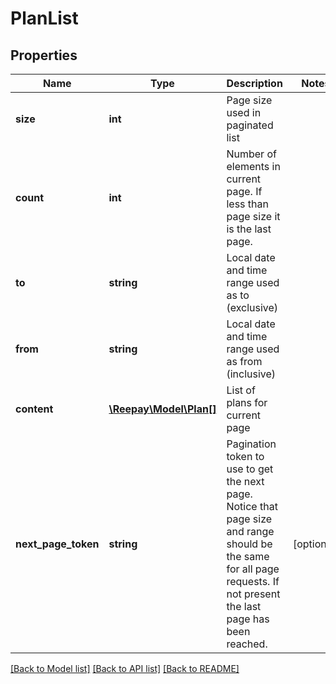 # PlanList

## Properties
 Name                | Type                                | Description                                                                                                                                                            | Notes      
---------------------|-------------------------------------|------------------------------------------------------------------------------------------------------------------------------------------------------------------------|------------
 **size**            | **int**                             | Page size used in paginated list                                                                                                                                       | 
 **count**           | **int**                             | Number of elements in current page. If less than page size it is the last page.                                                                                        | 
 **to**              | **string**                          | Local date and time range used as to (exclusive)                                                                                                                       | 
 **from**            | **string**                          | Local date and time range used as from (inclusive)                                                                                                                     | 
 **content**         | [**\Reepay\Model\Plan[]**](Plan.md) | List of plans for current page                                                                                                                                         |
 **next_page_token** | **string**                          | Pagination token to use to get the next page. Notice that page size and range should be the same for all page requests. If not present the last page has been reached. | [optional] 

[[Back to Model list]](../../README.md#documentation-for-models) [[Back to API list]](../../README.md#documentation-for-api-endpoints) [[Back to README]](../../README.md)

